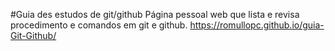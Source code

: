 #Guia des estudos de git/github
Página pessoal web que lista e revisa procedimento e comandos em git e github.
https://romullopc.github.io/guia-Git-Github/
